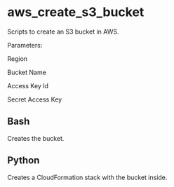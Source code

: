 # aws_create_s3_bucket

Scripts to create an S3 bucket in AWS.

Parameters:

Region

Bucket Name

Access Key Id

Secret Access Key


## Bash

Creates the bucket.

## Python

Creates a CloudFormation stack with the bucket inside.
